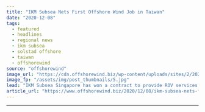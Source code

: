```yaml
---
title: "IKM Subsea Nets First Offshore Wind Job in Taiwan"
date: "2020-12-08"
tags: 
  - featured
  - headlines
  - regional news
  - ikm subsea
  - solstad offshore
  - taiwan
  - offshorewind
source: "offshorewind"
image_url: "https://cdn.offshorewind.biz/wp-content/uploads/sites/2/2020/12/08091003/IKM-Subsea-Wins-First-Offshore-Wind-Contract-in-Taiwan.jpg"
image_fp: "/assets/img/post_thumbnails/5.jpg"
lead: "IKM Subsea Singapore has won a contract to provide ROV services at an offshore"
article_url: "https://www.offshorewind.biz/2020/12/08/ikm-subsea-nets-first-offshore-wind-job-in-taiwan/"
---
```


---

